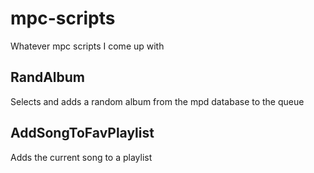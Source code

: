 # mpc-scripts
Whatever mpc scripts I come up with

RandAlbum
-----------
Selects and adds a random album from the mpd database to the queue

AddSongToFavPlaylist
--------------------
Adds the current song to a playlist
